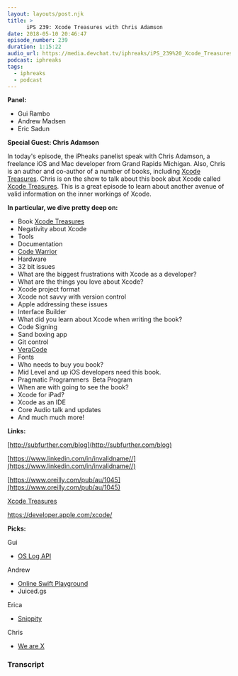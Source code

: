 ```yaml
---
layout: layouts/post.njk
title: >
      iPS 239: Xcode Treasures with Chris Adamson
date: 2018-05-10 20:46:47
episode_number: 239
duration: 1:15:22
audio_url: https://media.devchat.tv/iphreaks/iPS_239%20_Xcode_Treasures_with_Chris_Adamson.mp3
podcast: iphreaks
tags: 
  - iphreaks
  - podcast
---
```


 **Panel:&nbsp;**

- Gui Rambo
- Andrew Madsen
- Eric Sadun

**Special Guest: Chris Adamson**

In today's episode, the iPheaks panelist speak with Chris Adamson, a freelance iOS and Mac developer from Grand Rapids Michigan. Also, Chris is an author and co-author of a number of books, including [Xcode Treasures](https://pragprog.com/book/caxcode/xcode-treasures). Chris is on the show to talk about this book abut Xcode called [Xcode Treasures](https://pragprog.com/book/caxcode/xcode-treasures). This is a great episode to learn about another avenue of valid information on the inner workings of Xcode.

**In particular, we dive pretty deep on:**

- Book [Xcode Treasures](https://pragprog.com/book/caxcode/xcode-treasures)
- Negativity about Xcode 
- Tools 
- Documentation
- [Code Warrior](https://www.nxp.com/support/developer-resources/software-development-tools/codewarrior-development-tools/codewarrior-legacy/codewarrior-development-suite-basic:CW-SUITE-BASIC)
- Hardware
- 32 bit issues 
- What are the biggest frustrations with Xcode as a&nbsp;developer? 
- What are the things you love about Xcode? 
- Xcode project format 
- Xcode not savvy with version control
- Apple addressing these issues 
- Interface Builder
- What did you learn about Xcode when writing the book?
- Code Signing 
- Sand boxing app
- Git control
- [VeraCode](https://www.veracode.com)
- Fonts
- Who needs to buy you book? 
- Mid Level and up iOS developers need this book. 
- Pragmatic Programmers&nbsp; Beta Program
- When are with going to see the book? 
- Xcode for iPad? 
- Xcode as an IDE
- Core Audio talk and updates 
- And much much more!

**Links:**

[http://subfurther.com/blog](http://subfurther.com/blog)

[https://www.linkedin.com/in/invalidname//](https://www.linkedin.com/in/invalidname//)

[https://www.oreilly.com/pub/au/1045](https://www.oreilly.com/pub/au/1045)

[Xcode Treasures](https://pragprog.com/book/caxcode/xcode-treasures)

https://developer.apple.com/xcode/

**Picks:**

Gui

- [OS Log API](https://developer.apple.com/documentation/os/logging)

Andrew

- [Online Swift Playground](http://online.swiftplayground.run)
- Juiced.gs

Erica

- [Snippity](https://appadvice.com/app/snippity/953609870)

Chris

- [We are X](http://www.wearexfilm.com)


### Transcript



